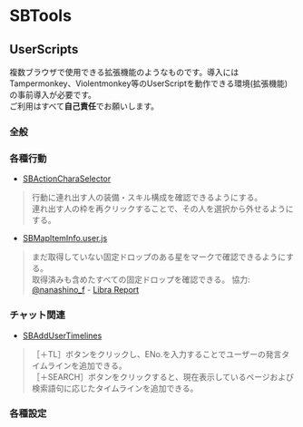 # SBTools

## UserScripts
複数ブラウザで使用できる拡張機能のようなものです。導入にはTampermonkey、Violentmonkey等のUserScriptを動作できる環境(拡張機能)の事前導入が必要です。  
ご利用はすべて**自己責任**でお願いします。

### 全般

### 各種行動
- [SBActionCharaSelector](https://pejuta.github.io/SBTools/UserScripts/SBActionCharaSelector.user.js)
> 行動に連れ出す人の装備・スキル構成を確認できるようにする。  
> 連れ出す人の枠を再クリックすることで、その人を選択から外せるようにする。  

- [SBMapItemInfo.user.js](https://pejuta.github.io/SBTools/UserScripts/SBMapItemInfo.user.js)
> まだ取得していない固定ドロップのある星をマークで確認できるようにする。  
> 取得済みも含めたすべての固定ドロップを確認できる。
> 協力: [@nanashino_f](https://twitter.com/nanashino_f) - [Libra Report](http://gameprn.web.fc2.com/SB2/index.html)  

### チャット関連
- [SBAddUserTimelines](https://pejuta.github.io/SBTools/UserScripts/SBAddUserTimelines.user.js)
> ［＋TL］ボタンをクリックし、ENo.を入力することでユーザーの発言タイムラインを追加できる。  
> ［＋SEARCH］ボタンをクリックすると、現在表示しているページおよび検索語句に応じたタイムラインを追加できる。  

### 各種設定
